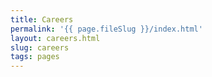 ```yaml
---
title: Careers
permalink: '{{ page.fileSlug }}/index.html'
layout: careers.html
slug: careers
tags: pages
---
```



